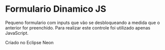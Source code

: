 # Formulario Dinamico JS

Pequeno formulario com inputs que vão se desbloqueando a medida que o anterior for preenchido. Para realizar este controle foi utilizado 
apenas JavaScript.

Criado no Eclipse Neon
